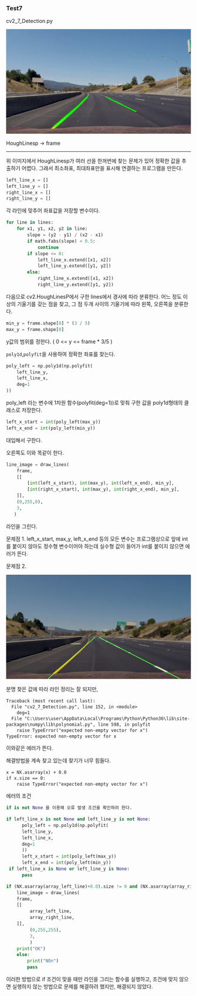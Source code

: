 ### Test7

cv2_7_Detection.py

![](../img/hough2.jpeg)

HoughLinesp -> frame

***

위 이미지에서 HoughLinesp가 여러 선을 한꺼번에 찾는 문제가 있어 정확한 값을 추출하기 어렵다. 그래서 최소좌표, 최대좌표만을 표시해 연결하는 프로그램을 만든다.

```python
left_line_x = []
left_line_y = []
right_line_x = []
right_line_y = []
```

각 라인에 맞추어 좌표값을 저장할 변수이다.

```python
for line in lines:
    for x1, y1, x2, y2 in line:
        slope = (y2 - y1) / (x2 - x1) 
        if math.fabs(slope) < 0.5:
            continue
        if slope <= 0:
            left_line_x.extend([x1, x2])
            left_line_y.extend([y1, y2])
        else:
            right_line_x.extend([x1, x2])
            right_line_y.extend([y1, y2])
```

다음으로 cv2.HoughLinesP에서 구한 lines에서 경사에 따라 분류한다. 어느 정도 이상의 기울기를 갖는 점을 찾고, 그 점 두개 사이의 기울기에 따라 왼쪽, 오른쪽을 분류한다.

```python
min_y = frame.shape[0] * (3 / 5)
max_y = frame.shape[0] 
```

y값의 범위를 정한다. ( 0 <= y <= frame * 3/5 )

`poly1d`,`polyfit`을 사용하여 정확한 좌표를 찾는다.

```python
poly_left = np.poly1d(np.polyfit(
    left_line_y,
    left_line_x,
    deg=1
))
```

poly_left 라는 변수에 1차원 함수(polyfit(deg=1))로 맞춰 구한 값을 poly1d형태의 클래스로 저장한다. 

```python
left_x_start = int(poly_left(max_y))
left_x_end = int(poly_left(min_y))
```

대입해서 구한다.

오른쪽도 이와 똑같이 한다.

```python
line_image = draw_lines(
    frame,
    [[
        [int(left_x_start), int(max_y), int(left_x_end), min_y],
        [int(right_x_start), int(max_y), int(right_x_end), min_y],
    ]],
    (0,255,0),
    3,
   )
```

라인을 그린다.

문제점 1. left_x_start, max_y, left_x_end 등의 모든 변수는 프로그램상으로 앞에 int를 붙이지 않아도 정수형 변수이어야 하는데 실수형 값이 들어가 int를 붙이지 않으면 에러가 뜬다.

문제점 2.

![](../img/vector_x.jpeg)

분명 찾은 값에 따라 라인 정리는 잘 되지만, 

```
Traceback (most recent call last):
  File "cv2_7_Detection.py", line 152, in <module>
    deg=1
  File "C:\Users\user\AppData\Local\Programs\Python\Python36\lib\site-packages\numpy\lib\polynomial.py", line 598, in polyfit
    raise TypeError("expected non-empty vector for x")
TypeError: expected non-empty vector for x
```

이와같은 에러가 뜬다.

해결방법을 계속 찾고 있는데 찾기가 너무 힘들다.

```
x = NX.asarray(x) + 0.0
if x.size == 0:
    raise TypeError("expected non-empty vector for x")
```

에러의 조건

```python
if is not None 을 이용해 오류 발생 조건을 확인하려 한다.
```

```python
if left_line_x is not None and left_line_y is not None:
      poly_left = np.poly1d(np.polyfit(
      left_line_y,
      left_line_x,
      deg=1
      ))
      left_x_start = int(poly_left(max_y))
      left_x_end = int(poly_left(min_y))
 if left_line_x is None or left_line_y is None:
      pass       
```

```python
if (NX.asarray(array_left_line)+0.0).size != 0 and (NX.asarray(array_right_line)+0.0).size != 0:
    line_image = draw_lines(
    frame,
    [[
         array_left_line,
         array_right_line,
    ]],
         (0,255,255),
         3,
         )
    print("OK")
    else:
        print("NOn")
        pass

```

이러한 방법으로 if 조건이 맞을 때만 라인을 그리는 함수를 실행하고, 조건에 맞지 않으면 실행하지 않는 방법으로 문제를 해결하려 했지만, 해결되지 않았다. 









